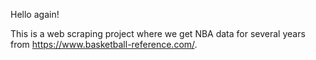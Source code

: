 Hello again!

This is a web scraping project where we get NBA data for several years from https://www.basketball-reference.com/.
